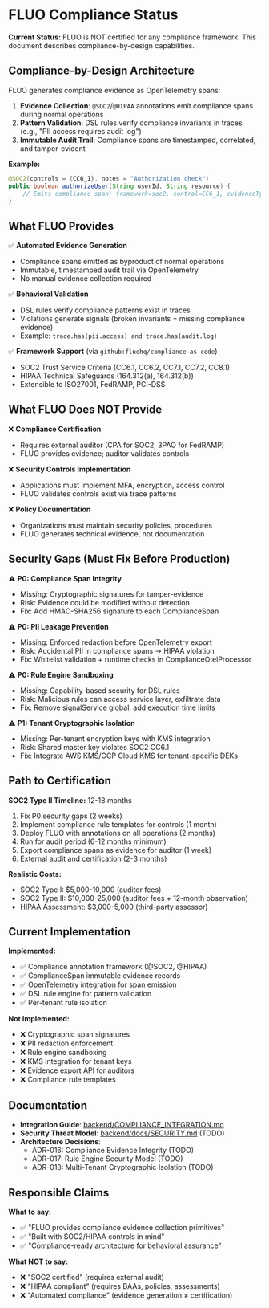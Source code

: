 # FLUO Compliance Status

**Current Status:** FLUO is NOT certified for any compliance framework. This document describes compliance-by-design capabilities.

## Compliance-by-Design Architecture

FLUO generates compliance evidence as OpenTelemetry spans:

1. **Evidence Collection**: `@SOC2`/`@HIPAA` annotations emit compliance spans during normal operations
2. **Pattern Validation**: DSL rules verify compliance invariants in traces (e.g., "PII access requires audit log")
3. **Immutable Audit Trail**: Compliance spans are timestamped, correlated, and tamper-evident

**Example:**
```java
@SOC2(controls = {CC6_1}, notes = "Authorization check")
public boolean authorizeUser(String userId, String resource) {
    // Emits compliance span: framework=soc2, control=CC6_1, evidenceType=audit_trail
}
```

## What FLUO Provides

✅ **Automated Evidence Generation**
- Compliance spans emitted as byproduct of normal operations
- Immutable, timestamped audit trail via OpenTelemetry
- No manual evidence collection required

✅ **Behavioral Validation**
- DSL rules verify compliance patterns exist in traces
- Violations generate signals (broken invariants = missing compliance evidence)
- Example: `trace.has(pii.access) and trace.has(audit.log)`

✅ **Framework Support** (via `github:fluohq/compliance-as-code`)
- SOC2 Trust Service Criteria (CC6.1, CC6.2, CC7.1, CC7.2, CC8.1)
- HIPAA Technical Safeguards (164.312(a), 164.312(b))
- Extensible to ISO27001, FedRAMP, PCI-DSS

## What FLUO Does NOT Provide

❌ **Compliance Certification**
- Requires external auditor (CPA for SOC2, 3PAO for FedRAMP)
- FLUO provides evidence; auditor validates controls

❌ **Security Controls Implementation**
- Applications must implement MFA, encryption, access control
- FLUO validates controls exist via trace patterns

❌ **Policy Documentation**
- Organizations must maintain security policies, procedures
- FLUO generates technical evidence, not documentation

## Security Gaps (Must Fix Before Production)

⚠️ **P0: Compliance Span Integrity**
- Missing: Cryptographic signatures for tamper-evidence
- Risk: Evidence could be modified without detection
- Fix: Add HMAC-SHA256 signature to each ComplianceSpan

⚠️ **P0: PII Leakage Prevention**
- Missing: Enforced redaction before OpenTelemetry export
- Risk: Accidental PII in compliance spans → HIPAA violation
- Fix: Whitelist validation + runtime checks in ComplianceOtelProcessor

⚠️ **P0: Rule Engine Sandboxing**
- Missing: Capability-based security for DSL rules
- Risk: Malicious rules can access service layer, exfiltrate data
- Fix: Remove signalService global, add execution time limits

⚠️ **P1: Tenant Cryptographic Isolation**
- Missing: Per-tenant encryption keys with KMS integration
- Risk: Shared master key violates SOC2 CC6.1
- Fix: Integrate AWS KMS/GCP Cloud KMS for tenant-specific DEKs

## Path to Certification

**SOC2 Type II Timeline:** 12-18 months
1. Fix P0 security gaps (2 weeks)
2. Implement compliance rule templates for controls (1 month)
3. Deploy FLUO with annotations on all operations (2 months)
4. Run for audit period (6-12 months minimum)
5. Export compliance spans as evidence for auditor (1 week)
6. External audit and certification (2-3 months)

**Realistic Costs:**
- SOC2 Type I: $5,000-10,000 (auditor fees)
- SOC2 Type II: $10,000-25,000 (auditor fees + 12-month observation)
- HIPAA Assessment: $3,000-5,000 (third-party assessor)

## Current Implementation

**Implemented:**
- ✅ Compliance annotation framework (@SOC2, @HIPAA)
- ✅ ComplianceSpan immutable evidence records
- ✅ OpenTelemetry integration for span emission
- ✅ DSL rule engine for pattern validation
- ✅ Per-tenant rule isolation

**Not Implemented:**
- ❌ Cryptographic span signatures
- ❌ PII redaction enforcement
- ❌ Rule engine sandboxing
- ❌ KMS integration for tenant keys
- ❌ Evidence export API for auditors
- ❌ Compliance rule templates

## Documentation

- **Integration Guide**: [backend/COMPLIANCE_INTEGRATION.md](../backend/COMPLIANCE_INTEGRATION.md)
- **Security Threat Model**: [backend/docs/SECURITY.md](../backend/docs/SECURITY.md) (TODO)
- **Architecture Decisions**:
  - ADR-016: Compliance Evidence Integrity (TODO)
  - ADR-017: Rule Engine Security Model (TODO)
  - ADR-018: Multi-Tenant Cryptographic Isolation (TODO)

## Responsible Claims

**What to say:**
- ✅ "FLUO provides compliance evidence collection primitives"
- ✅ "Built with SOC2/HIPAA controls in mind"
- ✅ "Compliance-ready architecture for behavioral assurance"

**What NOT to say:**
- ❌ "SOC2 certified" (requires external audit)
- ❌ "HIPAA compliant" (requires BAAs, policies, assessments)
- ❌ "Automated compliance" (evidence generation ≠ certification)
